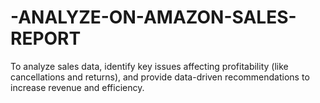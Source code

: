 # -ANALYZE-ON-AMAZON-SALES-REPORT
To analyze sales data, identify key issues affecting profitability (like cancellations and returns), and provide data-driven recommendations to increase revenue and efficiency.
